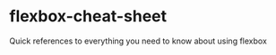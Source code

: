 flexbox-cheat-sheet
===================

Quick references to everything you need to know about using flexbox 
